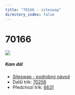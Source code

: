 ```yaml
---
title: "70166 - siteswap"
directory_index: false
---
```


# 70166

![](/animace/siteswap/70166.gif)

##### Kam dál

- [Siteswap - podrobný návod](/siteswap.html "Podrobné vysvětlení siteswapů..")
- Další trik: [70256](70256.html "Siteswap 70256")
- Předchozí trik: [6631](6631.html "Siteswap 6631")


